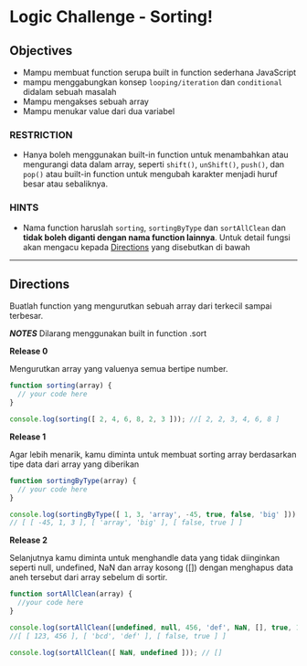 # Logic Challenge - Sorting!

## Objectives

- Mampu membuat function serupa built in function sederhana JavaScript
- mampu menggabungkan konsep `looping/iteration` dan `conditional` didalam sebuah masalah
- Mampu mengakses sebuah array
- Mampu menukar value dari dua variabel

### RESTRICTION

- Hanya boleh menggunakan built-in function untuk menambahkan atau mengurangi data dalam array, seperti `shift()`, `unShift()`, `push()`, dan `pop()` atau built-in function untuk mengubah karakter menjadi huruf besar atau sebaliknya.

### HINTS

- Nama function haruslah `sorting`, `sortingByType` dan `sortAllClean` dan __tidak boleh diganti dengan nama function lainnya__. Untuk detail fungsi akan mengacu kepada [Directions](#directions) yang disebutkan di bawah

---

## Directions

Buatlah function yang mengurutkan sebuah array dari terkecil sampai terbesar.

***NOTES*** Dilarang menggunakan built in function .sort

**Release 0**

Mengurutkan array yang valuenya semua bertipe number.

```js
function sorting(array) {
  // your code here
}

console.log(sorting([ 2, 4, 6, 8, 2, 3 ])); //[ 2, 2, 3, 4, 6, 8 ]
```

**Release 1**

Agar lebih menarik, kamu diminta untuk membuat sorting array berdasarkan tipe data dari array yang diberikan

```js
function sortingByType(array) {
  // your code here
}

console.log(sortingByType([ 1, 3, 'array', -45, true, false, 'big' ]));
// [ [ -45, 1, 3 ], [ 'array', 'big' ], [ false, true ] ]
```

**Release 2**

Selanjutnya kamu diminta untuk menghandle data yang tidak diinginkan seperti null, undefined, NaN dan array kosong ([]) dengan menghapus data aneh tersebut dari array sebelum di sortir.

```js
function sortAllClean(array) {
  //your code here
}

console.log(sortAllClean([undefined, null, 456, 'def', NaN, [], true, 123, 'bcd', false]));
//[ [ 123, 456 ], [ 'bcd', 'def' ], [ false, true ] ]

console.log(sortAllClean([ NaN, undefined ])); // []
```
